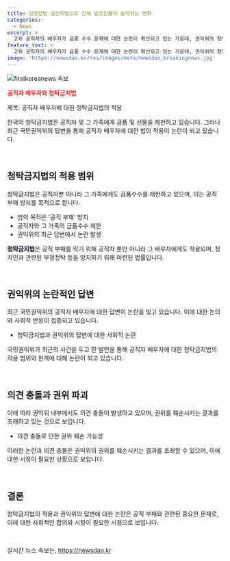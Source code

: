 ```yaml
---
title: 김영란법 김건희법으로 인해 법조인들의 숨막히는 변화
categories:
  - News
excerpt: >
  고위 공직자의 배우자가 금품 수수 문제에 대한 논란이 확산되고 있는 가운데, 권익위의 청탁금지법 관련 답변 태도가 변화되면서 사회적 논란이 불거지고 있다. 이에 대해 권익위 내부에서도 의견이 분분하며, 이에 대한 저항이 커지고 있는 상황이다. 김영란법 시행 8년만에 고위 공직자의 가족에 대한 금품 수수 문제가 논란을 빚고 있는 가운데, 권익위 내부의 입장 변화가 사회적 논란을 더 키우고 있다.
feature_text: >
  고위 공직자의 배우자가 금품 수수 문제에 대한 논란이 확산되고 있는 가운데, 권익위의 청탁금지법 관련 답변 태도가 변화되면서 사회적 논란이 불거지고 있다. 이에 대해 권익위 내부에서도 의견이 분분하며, 이에 대한 저항이 커지고 있는 상황이다. 김영란법 시행 8년만에 고위 공직자의 가족에 대한 금품 수수 문제가 논란을 빚고 있는 가운데, 권익위 내부의 입장 변화가 사회적 논란을 더 키우고 있다.
image: 'https://newsdao.kr/res/images/meta/newsdao_breakingnews.jpg'
---
```


<p><img src="https://newsdao.kr/res/images/meta/newsdao_breakingnews.jpg" alt="firstkoreanews 속보" /></p>

<p><b><span style="color: #ee2323;">공직자 배우자와 청탁금지법</span></b></p>

<p>제목: 공직자 배우자에 대한 청탁금지법의 적용</p>

<p>한국의 청탁금지법은 공직자 및 그 가족에게 금품 및 선물을 제한하고 있습니다. 그러나 최근 국민권익위의 답변을 통해 공직자 배우자에 대한 법의 적용이 논란이 되고 있습니다.</p>

<p data-ke-size="size16">&nbsp;</p>

<h2 data-ke-size="size26">청탁금지법의 적용 범위</h2>

<p>청탁금지법은 공직자뿐 아니라 그 가족에게도 금품수수를 제한하고 있으며, 이는 공직 부패 방지를 목적으로 합니다.</p>

<ul>
  <li>법의 목적은 '공직 부패' 방지</li>
  <li>공직자와 그 가족의 금품수수 제한</li>
  <li>권익위의 최근 답변에서 논란 발생</li>
</ul>

<p><b><span style="background-color: #21538527;">청탁금지법</span></b>은 공직 부패를 막기 위해 공직자 뿐만 아니라 그 배우자에게도 적용되며, 정치인과 관련된 부정청탁 등을 방지하기 위해 마련된 법률입니다.</p>

<p data-ke-size="size16">&nbsp;</p>

<h2 data-ke-size="size26">권익위의 논란적인 답변</h2>

<p>최근 국민권익위의 공직자 배우자에 대한 답변이 논란을 빚고 있습니다. 이에 대한 논의와 사회적 반응이 집중되고 있습니다.</p>

<ul>
  <li>청탁금지법과 권익위의 답변에 대한 사회적 논란</li>
</ul>

<p>국민권익위가 최근의 사건을 두고 한 발언을 통해 공직자 배우자에 대한 청탁금지법의 적용 범위와 한계에 대해 논란이 되고 있습니다.</p>

<p data-ke-size="size16">&nbsp;</p>

<h2 data-ke-size="size26">의견 충돌과 권위 파괴</h2>

<p>이에 따라 권익위 내부에서도 의견 충돌이 발생하고 있으며, 권위를 훼손시키는 결과를 초래하고 있는 것으로 보입니다.</p>

<ul>
  <li>의견 충돌로 인한 권위 훼손 가능성</li>
</ul>

<p>이러한 논란과 의견 충돌은 권익위의 권위를 훼손시키는 결과를 초래할 수 있으며, 이에 대한 시정이 필요한 상황으로 보입니다.</p>

<p data-ke-size="size16">&nbsp;</p>

<h2 data-ke-size="size26">결론</h2>

<p>청탁금지법의 적용과 권익위의 답변에 대한 논란은 공직 부패와 관련된 중요한 문제로, 이에 대한 사회적인 합의와 시정이 필요한 시점으로 보입니다.</p>

<p data-ke-size="size16">&nbsp;</p>
실시간 뉴스 속보는, <a href="https://newsdao.kr" rel="dofollow">https://newsdao.kr</a>


